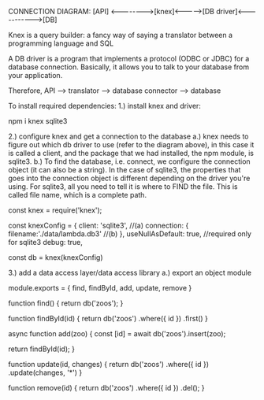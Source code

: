 
CONNECTION DIAGRAM:
[API] <-------->[knex]<----->[DB driver]<----------->[DB]

Knex is a query builder: a fancy way of saying a translator between a programming language and SQL

A DB driver is a program that implements a protocol (ODBC or JDBC) for a  database connection. Basically, it allows you to talk to your database from your application.

Therefore, API --> translator --> database connector --> database

To install required dependencies:
1.) install knex and driver:

npm i knex sqlite3

2.) configure knex and get a connection to the database
    a.) knex needs to figure out which db driver to use (refer to the diagram above), in this case it is called a client, and the package that we had installed, the npm module, is sqlite3.
    b.) To find the database, i.e. connect, we configure the connection object (it can also be a string). In the case of sqlite3, the properties that goes into the connection object is different depending on the driver you're using. For sqlite3, all you need to tell it is where to FIND the file. This is called file name, which is a complete path.

const knex = require('knex');

const knexConfig = {
    client: 'sqlite3', //(a)
    connection: {
        filename:'./data/lambda.db3' //(b)
    },
    useNullAsDefault: true, //required only for sqlite3
    debug: true,

const db = knex(knexConfig)

3.) add a data access layer/data access library
    a.) export an object module

module.exports = {
    find,
    findById,
    add,
    update,
    remove
}

function find() {
    return db('zoos');
}

function findById(id) {
    return db('zoos')
    .where({ id })
    .first()
}

async function add(zoo) {
const [id] = await db('zoos').insert(zoo);

return findById(id);
}

function update(id, changes) {
    return db('zoos')
    .where({ id })
    .update(changes, '*')
}

function remove(id) {
    return db('zoos')
    .where({ id })
    .del();
}


